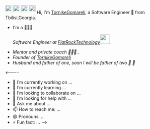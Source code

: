 <a href="https://discord.gg/BVqsu48v">
  <img align="left" alt="Tornike's Discord" width="22px" src="https://cdn.jsdelivr.net/npm/simple-icons@v3/icons/discord.svg" />
</a>
<a href="https://twitter.com/tornikegomareli">
  <img align="left" alt="Tornike Gomareli | Twitter" width="22px" src="https://cdn.jsdelivr.net/npm/simple-icons@v3/icons/twitter.svg" />
</a>
<a href="https://www.linkedin.com/in/tornikegomareli/">
  <img align="left" alt="Tornike's LinkdeIN" width="22px" src="https://cdn.jsdelivr.net/npm/simple-icons@v3/icons/linkedin.svg" />
</a>
<a href="https://www.instagram.com/gomarelit/">
  <img align="left" alt="Tornike's Instagram" width="22px" src="https://cdn.jsdelivr.net/npm/simple-icons@v3/icons/instagram.svg" />
</a><b></b>


Hi, I'm [TornikeGomareli](https://twitter.com/tornikegomareli), a Software Engineer 🚀 from Tbilisi,Georgia. 
- I'm a  🙍🏽‍♂️  <p><em>Software Engineer at <a href="https://www.flatrocktech.com/">FlatRockTechnology</a><img src="https://media.giphy.com/media/WUlplcMpOCEmTGBtBW/giphy.gif" width="30">.
- Mentor and private coach 👨🏽‍💼.. 
- Founder of [TornikeGomareli](https://www.facebook.com/groups/375863892826868)  
- Husband and father of one, soon I will be father of two 👶 👶 </em></p>




<----
- 🔭 I’m currently working on ...
- 🌱 I’m currently learning ...
- 👯 I’m looking to collaborate on ...
- 🤔 I’m looking for help with ...
- 💬 Ask me about ...
- 📫 How to reach me: ...
- 😄 Pronouns: ...
- ⚡ Fun fact: ...
-->

